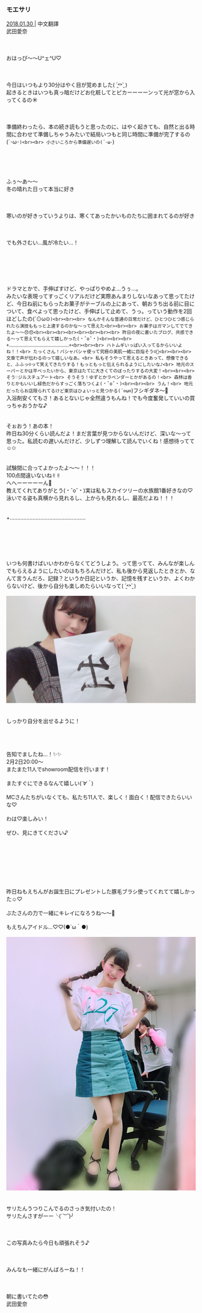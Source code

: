 ### モエサリ
<a target="_blank" rel="noreferrer noopener" href="http://blog.nanabunnonijyuuni.com/s/n227/diary/detail/457?ima=1221&cd=blog">2018.01.30 </a>| 中文翻譯<a target="_blank" rel="noreferrer noopener" href=""></a><br>
武田愛奈<br><br><br><br>
おはっぴ〜〜U^ェ^U♡<br><br><br><br>
今日はいつもより30分はやく目が覚めました( ˊ̱˂˃ˋ̱ )<br>
起きるときはいつも真っ暗だけどお化粧してとピカーーーーンって光が窓から入ってくるの☀️<br><br><br><br>
準備終わったら、本の続き読もうと思ったのに、はやく起きても、自然と出る時間に合わせて準備しちゃうみたいで結局いつもと同じ時間に準備が完了するの(´･ω･`)<br><br>
小さいころから準備遅いの(´･ω･`)<br><br><br><br><br><br>
ふぅ〜あ〜〜<br>
冬の晴れた日って本当に好き<br><br><br><br>
寒いのが好きっていうよりは、寒くてあったかいものたちに囲まれてるのが好き<br><br><br><br>
でも外さむい…風が冷たい…！<br><br><br><br><br><br><br>
ドラマとかで、手伸ばすけど、やっぱりやめよ…うぅ…。<br>
みたいな表現ってすっごくリアルだけど実際あんまりしないなあって思ってたけど、今日ね前にもらったお菓子がテーブルの上にあって、朝おうち出る前に目について、食べよって思ったけど、手伸ばして止めて、うっ。っていう動作を2回ほどしたの(´⊙ω⊙`)<br><br><br>
なんかそんな普通の日常だけど、ひとつひとつ感じられたら演技ももっと上達するのかな〜って思えた<br><br><br>
お菓子はガマンしてでてきたよ〜〜😞😞<br><br><br><br><br><br><br><br>
昨日の夜に書いたブログ、共感できる〜って思えてもらえて嬉しかった(﹡ˆoˆ﹡)<br><br><br>
+‥‥‥‥‥‥‥‥‥‥‥‥‥‥‥‥‥‥‥‥‥‥‥‥‥+<br><br><br>
ハトムギいっぱい入ってるからいいよね！！<br>
たっくさん！バシャバシャ使って究極の美肌一緒に目指そう☺️🎀<br><br><br>
文章で声が伝わるのって嬉しいなあ。<br>
私もそうやって思えるときあって、想像できると、ふふっ☺️って笑えてきたりする！もっともっと伝えられるようにしたいな♪<br>
地元のスーパーとかは平べったいから、東京はたてに大きくてのぼったりするの大変！<br><br><br>
そう♡ジルスチュアート<br>
そうそう！ゆずとかラベンダーとかがあるの！<br>
森林は香りとかもいいし緑色だからすっごく落ちつくよ(﹡ˆoˆ﹡)<br><br><br>
うん！<br>
地元だったらお店限られてるけど東京はひょいっと見つかる(´⊙ω⊙`)フシギダネ〜🐢<br>
入浴剤安くてもさ！あるとないじゃ全然違うもんね！でも今度奮発していいの買っちゃおうかな♪<br><br><br>
そぉおう！あの本！<br>
昨日ね30分くらい読んだよ！まだ言葉が見つからないんだけど、深いな〜って思った。私読むの遅いんだけど、少しずつ理解して読んでいくね！感想待ってて☺️✩︎<br><br><br>
試験間に合ってよかったよ〜〜！！！<br>
100点間違いないね✌︎✌︎<br>
へへーーーーーん🐧<br>
教えてくれてありがとう(﹡ˆoˆ﹡)実は私もスカイツリーの水族館1番好きなの♡<br>
泳いでる姿も真横から見れるし、上からも見れるし、最高だよね！！！<br><br><br>
+‥‥‥‥‥‥‥‥‥‥‥‥‥‥‥‥‥‥‥‥‥‥‥‥‥<br><br><br><br><br><br><br>
いつも何書けばいいかわからなくてどうしよう。って思ってて、みんなが楽しんでもらえるようにしたいのはもちろんだけど、私も後から見返したときとか、なんて言うんだろ、記録？というか日記というか、記憶を残すというか、よくわからないけど、後から自分も楽しめたらいいなって( ˊ̱˂˃ˋ̱ )<br><br>
<img src="../../../../../Album/Backup/Blog/Aina/Jan2018/20180130_Blog_Aina_1.jpg"><br><br><br>
しっかり自分を出せるように！<br><br><br><br><br>
告知でましたね…！✨✨<br>
2月2日20:00〜<br>
またまた11人でshowroom配信を行います！<br><br>
またすぐにできるなんて嬉しい(*´∀｀*)<br><br>
MCさんたちがいなくても、私たち11人で、楽しく！面白く！配信できたらいいな♡<br><br>
わは♡楽しみい！<br><br>
ぜひ、見にきてください♪<br><br><br><br><br><br><br><br><br>
昨日ねもえちんがお誕生日にプレゼントした豚毛ブラシ使ってくれてて嬉しかった☺️♡<br><br>
ぶたさんの力で一緒にキレイになろうね〜〜🐷<br><br>
もえちんアイドル…♡♡(●´ω｀●)<br><br>
<img src="../../../../../Album/Backup/Blog/Aina/Jan2018/20180130_Blog_Aina_2.jpg"><br><br><br>
サリたんうつりこんでるのさっき気付いたの！<br>
サリたんさすがーー╰(*´︶`*)╯<br><br><br><br>
この写真みたら今日も頑張れそう♪<br><br><br><br>
みんなも一緒にがんばろーね！！<br><br><br><br>
朝に書いてたの😳<br>
武田愛奈